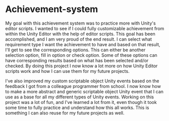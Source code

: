 # Achievement-system
 My goal with this achievement system was to practice more with Unity's editor scripts.
 I wanted to see if I could fully customizable achievement from within the Unity Editor with the help of editor scripts.
 This goal has been accomplished, and I am very proud of the end result.
 I can select what requirement type I want the achievement to have and based on that result, I'll get to see the corresponding options. This can either be another 
 selection option, fill in option or check option. Some of these options can have corresponding results based on what has been selected and/or checked. 
 By doing this project I now know a lot more on how Unity Editor scripts work and how I can use them for my future projects.
 
 I've also improved my custom scriptable object Unity events based on the feedback I got from a colleague programmer from school.
 I now know how to make a more abstract and generic scriptable object Unity event that I can use as a base for all my different types of Unity events.
 Working on this project was a lot of fun, and I've learned a lot from it, even though it took some time to fully practice and understand how this all works.
 This is something I can also reuse for my future projects as well.
